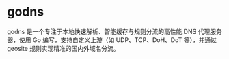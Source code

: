 # godns
godns 是一个专注于本地快速解析、智能缓存与规则分流的高性能 DNS 代理服务器，使用 Go 编写，支持自定义上游（如 UDP、TCP、DoH、DoT 等），并通过 geosite 规则实现精准的国内外域名分流。
